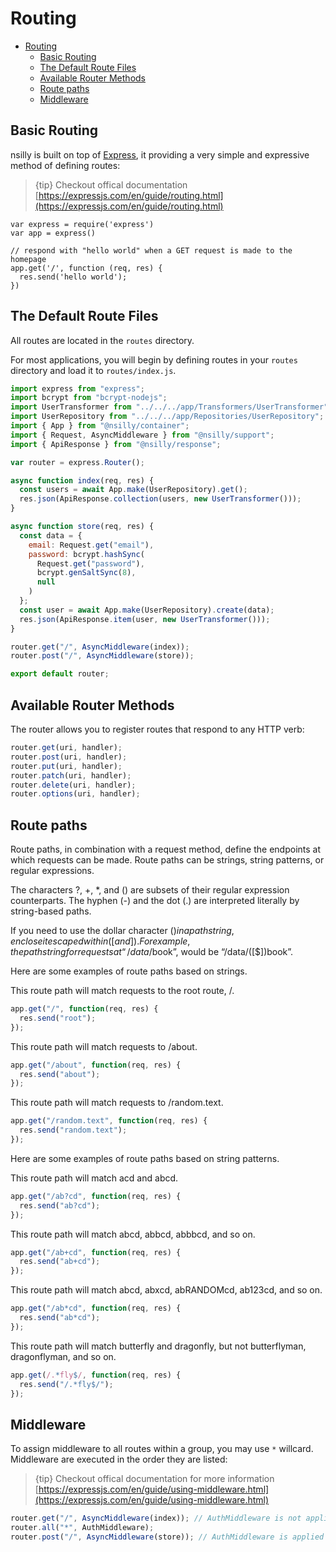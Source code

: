 # Routing

- [Routing](#routing)
    - [Basic Routing](#basic-routing)
    - [The Default Route Files](#the-default-route-files)
    - [Available Router Methods](#available-router-methods)
    - [Route paths](#route-paths)
    - [Middleware](#middleware)

<a name="basic-routing"></a>

## Basic Routing

nsilly is built on top of [Express](https://expressjs.com), it providing a very simple and expressive method of defining routes:

> {tip} Checkout offical documentation [https://expressjs.com/en/guide/routing.html](https://expressjs.com/en/guide/routing.html)

```
var express = require('express')
var app = express()

// respond with "hello world" when a GET request is made to the homepage
app.get('/', function (req, res) {
  res.send('hello world');
})
```

<a name="the-default-route-files"></a>

## The Default Route Files

All routes are located in the `routes` directory.

For most applications, you will begin by defining routes in your `routes` directory and load it to `routes/index.js`.

```javascript
import express from "express";
import bcrypt from "bcrypt-nodejs";
import UserTransformer from "../../../app/Transformers/UserTransformer";
import UserRepository from "../../../app/Repositories/UserRepository";
import { App } from "@nsilly/container";
import { Request, AsyncMiddleware } from "@nsilly/support";
import { ApiResponse } from "@nsilly/response";

var router = express.Router();

async function index(req, res) {
  const users = await App.make(UserRepository).get();
  res.json(ApiResponse.collection(users, new UserTransformer()));
}

async function store(req, res) {
  const data = {
    email: Request.get("email"),
    password: bcrypt.hashSync(
      Request.get("password"),
      bcrypt.genSaltSync(8),
      null
    )
  };
  const user = await App.make(UserRepository).create(data);
  res.json(ApiResponse.item(user, new UserTransformer()));
}

router.get("/", AsyncMiddleware(index));
router.post("/", AsyncMiddleware(store));

export default router;
```

<a name="available-router-methods"></a>

## Available Router Methods

The router allows you to register routes that respond to any HTTP verb:

```javascript
router.get(uri, handler);
router.post(uri, handler);
router.put(uri, handler);
router.patch(uri, handler);
router.delete(uri, handler);
router.options(uri, handler);
```

<a name="route-paths"></a>

## Route paths

Route paths, in combination with a request method, define the endpoints at which requests can be made. Route paths can be strings, string patterns, or regular expressions.

The characters ?, +, \*, and () are subsets of their regular expression counterparts. The hyphen (-) and the dot (.) are interpreted literally by string-based paths.

If you need to use the dollar character ($) in a path string, enclose it escaped within ([ and ]). For example, the path string for requests at “/data/$book”, would be “/data/([\$])book”.

Here are some examples of route paths based on strings.

This route path will match requests to the root route, /.

```javascript
app.get("/", function(req, res) {
  res.send("root");
});
```

This route path will match requests to /about.

```javascript
app.get("/about", function(req, res) {
  res.send("about");
});
```

This route path will match requests to /random.text.

```javascript
app.get("/random.text", function(req, res) {
  res.send("random.text");
});
```

Here are some examples of route paths based on string patterns.

This route path will match acd and abcd.

```javascript
app.get("/ab?cd", function(req, res) {
  res.send("ab?cd");
});
```

This route path will match abcd, abbcd, abbbcd, and so on.

```javascript
app.get("/ab+cd", function(req, res) {
  res.send("ab+cd");
});
```

This route path will match abcd, abxcd, abRANDOMcd, ab123cd, and so on.

```javascript
app.get("/ab*cd", function(req, res) {
  res.send("ab*cd");
});
```

This route path will match butterfly and dragonfly, but not butterflyman, dragonflyman, and so on.

```javascript
app.get(/.*fly$/, function(req, res) {
  res.send("/.*fly$/");
});
```

<a name="middleware"></a>

## Middleware

To assign middleware to all routes within a group, you may use `*` willcard. Middleware are executed in the order they are listed:

> {tip} Checkout offical documentation for more information [https://expressjs.com/en/guide/using-middleware.html](https://expressjs.com/en/guide/using-middleware.html)

```javascript
router.get("/", AsyncMiddleware(index)); // AuthMiddleware is not applied
router.all("*", AuthMiddleware);
router.post("/", AsyncMiddleware(store)); // AuthMiddleware is applied
```

